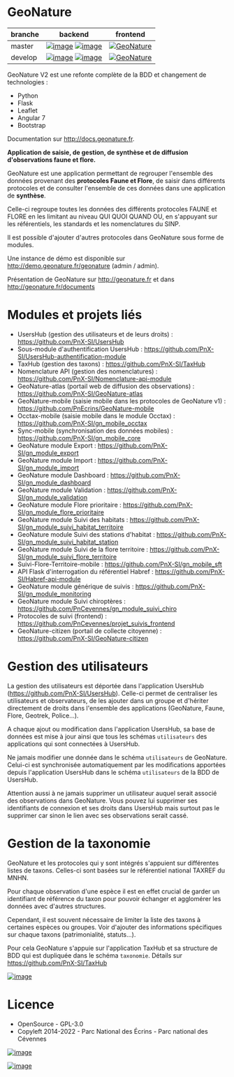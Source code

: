 GeoNature
=========

| branche | backend | frontend |
|---|---|---|
| master | [![image](https://github.com/PnX-SI/GeoNature/actions/workflows/pytest.yml/badge.svg?branch=master)](https://github.com/PnX-SI/GeoNature/actions/workflows/pytest.yml) [![image](https://codecov.io/gh/PnX-SI/GeoNature/branch/master/graph/badge.svg?token=L4T1TZIX9Z)](https://codecov.io/gh/PnX-SI/GeoNature) | [![GeoNature](https://img.shields.io/endpoint?url=https://dashboard.cypress.io/badge/simple/r36uo2/master&style=flat)](https://dashboard.cypress.io/projects/r36uo2/runs) |
| develop | [![image](https://github.com/PnX-SI/GeoNature/actions/workflows/pytest.yml/badge.svg?branch=develop)](https://github.com/PnX-SI/GeoNature/actions/workflows/pytest.yml) [![image](https://codecov.io/gh/PnX-SI/GeoNature/branch/develop/graph/badge.svg?token=L4T1TZIX9Z)](https://codecov.io/gh/PnX-SI/GeoNature) | [![GeoNature](https://img.shields.io/endpoint?url=https://dashboard.cypress.io/badge/simple/r36uo2/develop&style=flat)](https://dashboard.cypress.io/projects/r36uo2/runs) |

GeoNature V2 est une refonte complète de la BDD et changement de
technologies :

- Python
- Flask
- Leaflet
- Angular 7
- Bootstrap

Documentation sur <http://docs.geonature.fr>.

**Application de saisie, de gestion, de synthèse et de diffusion
d\'observations faune et flore.**

GeoNature est une application permettant de regrouper l\'ensemble des
données provenant des **protocoles Faune et Flore**, de saisir dans
différents protocoles et de consulter l\'ensemble de ces données dans
une application de **synthèse**.

Celle-ci regroupe toutes les données des différents protocoles FAUNE et
FLORE en les limitant au niveau QUI QUOI QUAND OU, en s\'appuyant sur
les référentiels, les standards et les nomenclatures du SINP.

Il est possible d\'ajouter d\'autres protocoles dans GeoNature sous
forme de modules.

Une instance de démo est disponible sur
<http://demo.geonature.fr/geonature> (admin / admin).

Présentation de GeoNature sur <http://geonature.fr> et dans
<http://geonature.fr/documents>

Modules et projets liés
=======================

-   UsersHub (gestion des utilisateurs et de leurs droits) :
    <https://github.com/PnX-SI/UsersHub>
-   Sous-module d\'authentification UsersHub :
    <https://github.com/PnX-SI/UsersHub-authentification-module>
-   TaxHub (gestion des taxons) : <https://github.com/PnX-SI/TaxHub>
-   Nomenclature API (gestion des nomenclatures) :
    <https://github.com/PnX-SI/Nomenclature-api-module>
-   GeoNature-atlas (portail web de diffusion des observations) :
    <https://github.com/PnX-SI/GeoNature-atlas>
-   GeoNature-mobile (saisie mobile dans les protocoles de GeoNature v1)
    : <https://github.com/PnEcrins/GeoNature-mobile>
-   Occtax-mobile (saisie mobile dans le module Occtax) :
    <https://github.com/PnX-SI/gn_mobile_occtax>
-   Sync-mobile (synchronisation des données mobiles) :
    <https://github.com/PnX-SI/gn_mobile_core>
-   GeoNature module Export :
    <https://github.com/PnX-SI/gn_module_export>
-   GeoNature module Import :
    <https://github.com/PnX-SI/gn_module_import>
-   GeoNature module Dashboard :
    <https://github.com/PnX-SI/gn_module_dashboard>
-   GeoNature module Validation :
    <https://github.com/PnX-SI/gn_module_validation>
-   GeoNature module Flore prioritaire :
    <https://github.com/PnX-SI/gn_module_flore_prioritaire>
-   GeoNature module Suivi des habitats :
    <https://github.com/PnX-SI/gn_module_suivi_habitat_territoire>
-   GeoNature module Suivi des stations d\'habitat :
    <https://github.com/PnX-SI/gn_module_suivi_habitat_station>
-   GeoNature module Suivi de la flore territoire :
    <https://github.com/PnX-SI/gn_module_suivi_flore_territoire>
-   Suivi-Flore-Territoire-mobile :
    <https://github.com/PnX-SI/gn_mobile_sft>
-   API Flask d\'interrogation du référentiel Habref :
    <https://github.com/PnX-SI/Habref-api-module>
-   GeoNature module générique de suivis :
    <https://github.com/PnX-SI/gn_module_monitoring>
-   GeoNature module Suivi chiroptères :
    <https://github.com/PnCevennes/gn_module_suivi_chiro>
-   Protocoles de suivi (frontend) :
    <https://github.com/PnCevennes/projet_suivis_frontend>
-   GeoNature-citizen (portail de collecte citoyenne) :
    <https://github.com/PnX-SI/GeoNature-citizen>

Gestion des utilisateurs
========================

La gestion des utilisateurs est déportée dans l\'application UsersHub
(<https://github.com/PnX-SI/UsersHub>). Celle-ci permet de centraliser
les utilisateurs et observateurs, de les ajouter dans un groupe et
d\'hériter directement de droits dans l\'ensemble des applications
(GeoNature, Faune, Flore, Geotrek, Police\...).

A chaque ajout ou modification dans l\'application UsersHub, sa base de
données est mise à jour ainsi que tous les schémas `utilisateurs` des
applications qui sont connectées à UsersHub.

Ne jamais modifier une donnée dans le schéma `utilisateurs` de
GeoNature. Celui-ci est synchronisée automatiquement par les
modifications apportées depuis l\'application UsersHub dans le schéma
`utilisateurs` de la BDD de UsersHub.

Attention aussi à ne jamais supprimer un utilisateur auquel serait
associé des observations dans GeoNature. Vous pouvez lui supprimer ses
identifiants de connexion et ses droits dans UsersHub mais surtout pas
le supprimer car sinon le lien avec ses observations serait cassé.

Gestion de la taxonomie
=======================

GeoNature et les protocoles qui y sont intégrés s\'appuient sur
différentes listes de taxons. Celles-ci sont basées sur le référentiel
national TAXREF du MNHN.

Pour chaque observation d\'une espèce il est en effet crucial de garder
un identifiant de référence du taxon pour pouvoir échanger et agglomérer
les données avec d\'autres structures.

Cependant, il est souvent nécessaire de limiter la liste des taxons à
certaines espèces ou groupes. Voir d\'ajouter des informations
spécifiques sur chaque taxons (patrimonialité, statuts\...).

Pour cela GeoNature s\'appuie sur l\'application TaxHub et sa structure
de BDD qui est dupliquée dans le schéma `taxonomie`. Détails sur
<https://github.com/PnX-SI/TaxHub>

[![image](https://geonature.fr/documents/logo-geonature.jpg)](https://geonature.fr)

Licence
=======

-   OpenSource - GPL-3.0
-   Copyleft 2014-2022 - Parc National des Écrins - Parc national des
    Cévennes

[![image](http://geonature.fr/img/logo-pne.jpg)](http://www.ecrins-parcnational.fr)

[![image](http://geonature.fr/img/logo-pnc.jpg)](http://www.cevennes-parcnational.fr)
